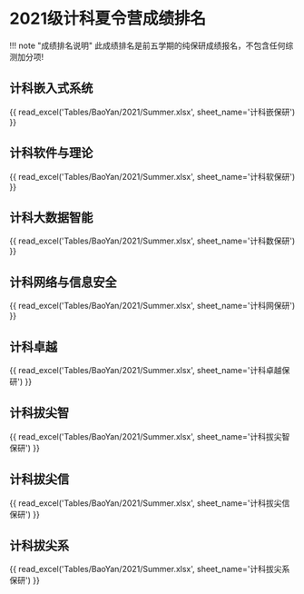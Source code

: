 # 2021级计科夏令营成绩排名
!!! note "成绩排名说明"
    此成绩排名是前五学期的纯保研成绩报名，不包含任何综测加分项!

## 计科嵌入式系统
{{ read_excel('Tables/BaoYan/2021/Summer.xlsx', sheet_name='计科嵌保研') }}

## 计科软件与理论
{{ read_excel('Tables/BaoYan/2021/Summer.xlsx', sheet_name='计科软保研') }}

## 计科大数据智能
{{ read_excel('Tables/BaoYan/2021/Summer.xlsx', sheet_name='计科数保研') }}

## 计科网络与信息安全
{{ read_excel('Tables/BaoYan/2021/Summer.xlsx', sheet_name='计科网保研') }}

## 计科卓越
{{ read_excel('Tables/BaoYan/2021/Summer.xlsx', sheet_name='计科卓越保研') }}

## 计科拔尖智
{{ read_excel('Tables/BaoYan/2021/Summer.xlsx', sheet_name='计科拔尖智保研') }}

## 计科拔尖信
{{ read_excel('Tables/BaoYan/2021/Summer.xlsx', sheet_name='计科拔尖信保研') }}

## 计科拔尖系
{{ read_excel('Tables/BaoYan/2021/Summer.xlsx', sheet_name='计科拔尖系保研') }}